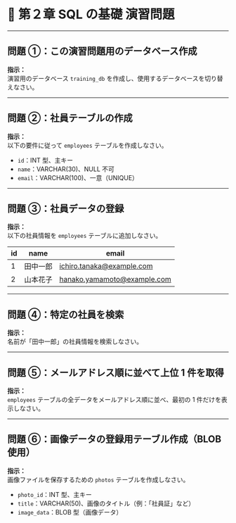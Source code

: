 # 📘 第２章 SQL の基礎 演習問題

---

## 問題 ①：この演習問題用のデータベース作成

**指示：**  
演習用のデータベース `training_db` を作成し、使用するデータベースを切り替えなさい。

---

## 問題 ②：社員テーブルの作成

**指示：**  
以下の要件に従って `employees` テーブルを作成しなさい。

-   `id`：INT 型、主キー
-   `name`：VARCHAR(30)、NULL 不可
-   `email`：VARCHAR(100)、一意（UNIQUE）

---

## 問題 ③：社員データの登録

**指示：**  
以下の社員情報を `employees` テーブルに追加しなさい。

| id  | name     | email                       |
| --- | -------- | --------------------------- |
| 1   | 田中一郎 | ichiro.tanaka@example.com   |
| 2   | 山本花子 | hanako.yamamoto@example.com |

---

## 問題 ④：特定の社員を検索

**指示：**  
名前が「田中一郎」の社員情報を検索しなさい。

---

## 問題 ⑤：メールアドレス順に並べて上位 1 件を取得

**指示：**  
`employees` テーブルの全データをメールアドレス順に並べ、最初の 1 件だけを表示しなさい。

---

## 問題 ⑥：画像データの登録用テーブル作成（BLOB 使用）

**指示：**  
画像ファイルを保存するための `photos` テーブルを作成しなさい。

-   `photo_id`：INT 型、主キー
-   `title`：VARCHAR(50)、画像のタイトル（例：「社員証」など）
-   `image_data`：BLOB 型（画像データ）
